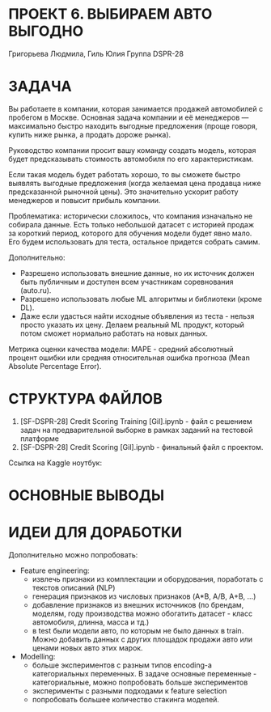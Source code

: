# ПРОЕКТ 6. ВЫБИРАЕМ АВТО ВЫГОДНО

Григорьева Людмила, Гиль Юлия
Группа DSPR-28


# ЗАДАЧА

Вы работаете в компании, которая занимается продажей автомобилей с пробегом в Москве. Основная задача компании и её менеджеров — максимально быстро находить выгодные предложения (проще говоря, купить ниже рынка, а продать дороже рынка). 

Руководство компании просит вашу команду создать модель, которая будет предсказывать стоимость автомобиля по его характеристикам.

Если такая модель будет работать хорошо, то вы сможете быстро выявлять выгодные предложения (когда желаемая цена продавца ниже предсказанной рыночной цены). Это значительно ускорит работу менеджеров и повысит прибыль компании.

Проблематика: исторически сложилось, что компания изначально не собирала данные. Есть только небольшой датасет с историей продаж за короткий период, которого для обучения модели будет явно мало. Его будем использовать для теста, остальное придется собрать самим.

Дополнительно:
- Разрешено использовать внешние данные, но их источник должен быть публичным и доступен всем участникам соревнования (auto.ru).
- Разрешено использовать любые ML алгоритмы и библиотеки (кроме DL).
- Даже если удасться найти исходные объявления из теста - нельзя просто указать их цену. Делаем реальный ML продукт, который потом сможет нормально работать на новых данных.

Метрика оценки качества модели: MAPE - средний абсолютный процент ошибки или средняя относительная ошибка прогноза (Mean Absolute Percentage Error).


# СТРУКТУРА ФАЙЛОВ

1. [SF-DSPR-28] Credit Scoring Training [Gil].ipynb - файл с решением задач на предварительной выборке в рамках заданий на тестовой платформе
2. [SF-DSPR-28] Credit Scoring [Gil].ipynb - финальный файл с проектом.

Ссылка на Kaggle ноутбук: 

# ОСНОВНЫЕ ВЫВОДЫ


# ИДЕИ ДЛЯ ДОРАБОТКИ

Дополнительно можно попробовать:
- Feature engineering: 
    - извлечь признаки из комплектации и оборудования, поработать с текстов описаний (NLP)
    - генерация признаков из числовых признаков (A*B, A/B, A+B, ...)
    - добавление признаков из внешних источников (по брендам, моделям, году производства можно обогатить датасет - класс автомобиля, длинна, масса и тд.)
    - в test были модели авто, по которым не было данных в train. Можно добавить данных с других площадок продажи авто или ценами новых авто этих марок.
- Modelling: 
    - больше экспериментов с разным типов encoding-а категориальных переменных. В задаче основные переменные - категориальные, можно попробовать больше экспериментов
    - эксперименты с разными подходами к feature selection
    - попробовать большее количество стакинга моделей.